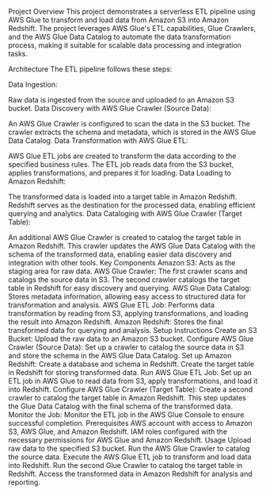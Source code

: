 Project Overview
This project demonstrates a serverless ETL pipeline using AWS Glue to transform and load data from Amazon S3 into Amazon Redshift. The project leverages AWS Glue's ETL capabilities, Glue Crawlers, and the AWS Glue Data Catalog to automate the data transformation process, making it suitable for scalable data processing and integration tasks.

Architecture
The ETL pipeline follows these steps:

Data Ingestion:

Raw data is ingested from the source and uploaded to an Amazon S3 bucket.
Data Discovery with AWS Glue Crawler (Source Data):

An AWS Glue Crawler is configured to scan the data in the S3 bucket.
The crawler extracts the schema and metadata, which is stored in the AWS Glue Data Catalog.
Data Transformation with AWS Glue ETL:

AWS Glue ETL jobs are created to transform the data according to the specified business rules.
The ETL job reads data from the S3 bucket, applies transformations, and prepares it for loading.
Data Loading to Amazon Redshift:

The transformed data is loaded into a target table in Amazon Redshift.
Redshift serves as the destination for the processed data, enabling efficient querying and analytics.
Data Cataloging with AWS Glue Crawler (Target Table):

An additional AWS Glue Crawler is created to catalog the target table in Amazon Redshift.
This crawler updates the AWS Glue Data Catalog with the schema of the transformed data, enabling easier data discovery and integration with other tools.
Key Components
Amazon S3: Acts as the staging area for raw data.
AWS Glue Crawler:
The first crawler scans and catalogs the source data in S3.
The second crawler catalogs the target table in Redshift for easy discovery and querying.
AWS Glue Data Catalog: Stores metadata information, allowing easy access to structured data for transformation and analysis.
AWS Glue ETL Job: Performs data transformation by reading from S3, applying transformations, and loading the result into Amazon Redshift.
Amazon Redshift: Stores the final transformed data for querying and analysis.
Setup Instructions
Create an S3 Bucket: Upload the raw data to an Amazon S3 bucket.
Configure AWS Glue Crawler (Source Data):
Set up a crawler to catalog the source data in S3 and store the schema in the AWS Glue Data Catalog.
Set up Amazon Redshift:
Create a database and schema in Redshift.
Create the target table in Redshift for storing transformed data.
Run AWS Glue ETL Job:
Set up an ETL job in AWS Glue to read data from S3, apply transformations, and load it into Redshift.
Configure AWS Glue Crawler (Target Table):
Create a second crawler to catalog the target table in Amazon Redshift.
This step updates the Glue Data Catalog with the final schema of the transformed data.
Monitor the Job:
Monitor the ETL job in the AWS Glue Console to ensure successful completion.
Prerequisites
AWS account with access to Amazon S3, AWS Glue, and Amazon Redshift.
IAM roles configured with the necessary permissions for AWS Glue and Amazon Redshift.
Usage
Upload raw data to the specified S3 bucket.
Run the AWS Glue Crawler to catalog the source data.
Execute the AWS Glue ETL job to transform and load data into Redshift.
Run the second Glue Crawler to catalog the target table in Redshift.
Access the transformed data in Amazon Redshift for analysis and reporting.
